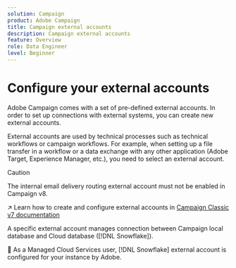 ```yaml
---
solution: Campaign
product: Adobe Campaign
title: Campaign external accounts
description: Campaign external accounts
feature: Overview
role: Data Engineer
level: Beginner
---
```

# Configure your external accounts

Adobe Campaign comes with a set of pre-defined external accounts. In order to set up connections with external systems, you can create new external accounts.

External accounts are used by technical processes such as technical workflows or campaign workflows. For example, when setting up a file transfer in a workflow or a data exchange with any other application (Adobe Target, Experience Manager, etc.), you need to select an external account.


>[!CAUTION]
>
>The internal email delivery routing external account must not be enabled in Campaign v8.
> 

:arrow_upper_right: Learn how to create and configure external accounts in [Campaign Classic v7 documentation](https://experienceleague.adobe.com/docs/campaign-classic/using/installing-campaign-classic/accessing-external-database/external-accounts.html)

A specific external account manages connection between Campaign local database and Cloud database ([!DNL Snowflake]).

:speech_balloon: As a Managed Cloud Services user, [!DNL Snowflake] external account is configured for your instance by Adobe. 
